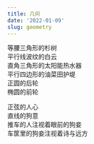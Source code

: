 ```yaml
---
title: 几何
date: '2022-01-09'
slug: geometry
---
```


等腰三角形的杉树  
平行线波纹的白云  
直角三角形的太阳能热水器  
平行四边形的油菜田护堤  
正圆的后轮  
椭圆的前轮

正弦的人心  
直线的狗意<!--# 钢铁直狗乎？ -->  
推车的人注视着眼前的狗妾<!--# 此处犹豫再三要不要加个“妾”字，加它显然是为了同音“苟且”梗而搞笑，但感觉有一丢丢不对味 -->  
车筐里的狗妾注视着诗与远方

<!--# 人眼的世界是否过于规则刻板而缺乏诗意？ -->
